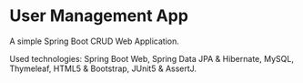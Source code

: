 # User Management App

A simple Spring Boot CRUD Web Application. 

Used technologies: Spring Boot Web, Spring Data JPA & Hibernate, MySQL, Thymeleaf, HTML5 & Bootstrap, JUnit5 & AssertJ.

